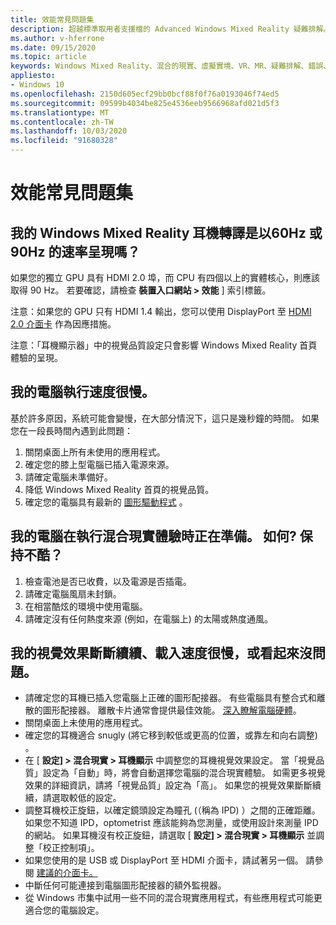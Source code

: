 ```yaml
---
title: 效能常見問題集
description: 超越標準取用者支援檔的 Advanced Windows Mixed Reality 疑難排解。
ms.author: v-hferrone
ms.date: 09/15/2020
ms.topic: article
keywords: Windows Mixed Reality、混合的現實、虛擬實境、VR、MR、疑難排解、錯誤、協助、支援、效能
appliesto:
- Windows 10
ms.openlocfilehash: 2150d605ecf29bb0bcf88f0f76a0193046f74ed5
ms.sourcegitcommit: 09599b4034be825e4536eeb9566968afd021d5f3
ms.translationtype: MT
ms.contentlocale: zh-TW
ms.lasthandoff: 10/03/2020
ms.locfileid: "91680328"
---
```

# <a name="performance-faqs"></a>效能常見問題集

## <a name="is-my-windows-mixed-reality-headset-rendering-at-60hz-or-90hz-framerate"></a>我的 Windows Mixed Reality 耳機轉譯是以60Hz 或90Hz 的速率呈現嗎？

如果您的獨立 GPU 具有 HDMI 2.0 埠，而 CPU 有四個以上的實體核心，則應該取得 90 Hz。 若要確認，請檢查 **裝置入口網站 > 效能** ] 索引標籤。 

注意：如果您的 GPU 只有 HDMI 1.4 輸出，您可以使用 DisplayPort 至 [HDMI 2.0 介面卡](recommended-adapters-for-windows-mixed-reality-capable-pcs.md) 作為因應措施。 

注意：「耳機顯示器」中的視覺品質設定只會影響 Windows Mixed Reality 首頁體驗的呈現。

## <a name="my-pc-is-running-slowly"></a>我的電腦執行速度很慢。

基於許多原因，系統可能會變慢，在大部分情況下，這只是幾秒鐘的時間。 如果您在一段長時間內遇到此問題：
1. 關閉桌面上所有未使用的應用程式。
2. 確定您的膝上型電腦已插入電源來源。
3. 請確定電腦未準備好。
4. 降低 Windows Mixed Reality 首頁的視覺品質。
5. 確定您的電腦具有最新的 [圖形驅動程式](other-questions.md#my-graphics-driver-isnt-supported-im-getting-graphics-driver-failure-errors) 。

## <a name="my-pc-is-warming-up-as-i-run-the-mixed-reality-experiences-how-do-i-keep-it-cool"></a>我的電腦在執行混合現實體驗時正在準備。 如何? 保持不酷？

1. 檢查電池是否已收費，以及電源是否插電。
2. 請確定電腦風扇未封鎖。
3. 在相當酷炫的環境中使用電腦。
4. 請確定沒有任何熱度來源 (例如，在電腦上) 的太陽或熱度通風。

## <a name="my-visuals-are-choppy-load-slowly-or-dont-look-good"></a>我的視覺效果斷斷續續、載入速度很慢，或看起來沒問題。
* 請確定您的耳機已插入您電腦上正確的圖形配接器。 有些電腦具有整合式和離散的圖形配接器。 離散卡片通常會提供最佳效能。 [深入瞭解電腦硬體](https://support.microsoft.com/en-us/help/4039260/windows-10-mixed-reality-pc-hardware-guidelines)。
* 關閉桌面上未使用的應用程式。
* 確定您的耳機適合 snugly (將它移到較低或更高的位置，或靠左和向右調整) 。
* 在 [ **設定] > 混合現實 > 耳機顯示** 中調整您的耳機視覺效果設定。 當「視覺品質」設定為「自動」時，將會自動選擇您電腦的混合現實體驗。 如需更多視覺效果的詳細資訊，請將「視覺品質」設定為「高」。 如果您的視覺效果斷斷續續，請選取較低的設定。
* 調整耳機校正旋鈕，以確定鏡頭設定為瞳孔 (（稱為 IPD) ）之間的正確距離。 如果您不知道 IPD，optometrist 應該能夠為您測量，或使用設計來測量 IPD 的網站。 如果耳機沒有校正旋鈕，請選取 [ **設定] > 混合現實 > 耳機顯示** 並調整「校正控制項」。
* 如果您使用的是 USB 或 DisplayPort 至 HDMI 介面卡，請試著另一個。 請參閱 [建議的介面卡。](recommended-adapters-for-windows-mixed-reality-capable-pcs.md)
* 中斷任何可能連接到電腦圖形配接器的額外監視器。
* 從 Windows 市集中試用一些不同的混合現實應用程式，有些應用程式可能更適合您的電腦設定。
